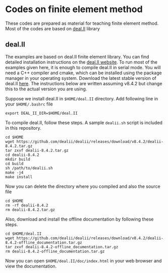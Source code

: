 # Codes on finite element method
These codes are prepared as material for teaching finite element method. Most of the codes are based on [deal.II](http://www.dealii.org) library

## deal.II
The examples are based on deal.II finite element library. You can find detailed installation instructions on the [deal.II website](http://www.dealii.org/developer/readme.html). To run most of the examples given here, it is enough to compile deal.II in serial mode. You will need a C++ compiler and cmake, which can be installed using the package manager in your operating system. Download the latest stable version of deal.II [here](https://github.com/dealii/dealii/releases). The instructions below are written assuming v8.4.2 but change this to the actual version you are using.

Suppose we install deal.II in `$HOME/deal.II` directory. Add following line in your `$HOME/.bashrc` file
```
export DEAL_II_DIR=$HOME/deal.II
```
To compile deal.II, follow these steps. A sample `dealii.sh` script is included in this repository.
```
cd $HOME
wget https://github.com/dealii/dealii/releases/download/v8.4.2/dealii-8.4.2.tar.gz
tar zxvf dealii-8.4.2.tar.gz
cd dealii-8.4.2
mkdir build
cd build
sh /path/to/dealii.sh
make -j4
make install
```
Now you can delete the directory where you compiled and also the source file
```
cd $HOME
rm -rf dealii-8.4.2
rm dealii-8.4.2.tar.gz
```
Also, download and install the offline documentation by following these steps.
```
cd $HOME/deal.II
wget https://github.com/dealii/dealii/releases/download/v8.4.2/dealii-8.4.2-offline_documentation.tar.gz
tar zxvf dealii-8.4.2-offline_documentation.tar.gz
rm dealii-8.4.2-offline_documentation.tar.gz
```
Now you can open `$HOME/deal.II/doc/index.html` in your web browser and view the documentation.
